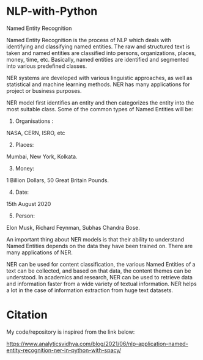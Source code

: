 # NLP-with-Python

Named Entity Recognition

Named Entity Recognition is the process of NLP which deals with identifying and classifying named entities. The raw and structured text is taken and named entities are classified into persons, organizations, places, money, time, etc. Basically, named entities are identified and segmented into various predefined classes.

NER systems are developed with various linguistic approaches, as well as statistical and machine learning methods. NER has many applications for project or business purposes.

NER model first identifies an entity and then categorizes the entity into the most suitable class. Some of the common types of Named Entities will be:

1. Organisations :

NASA, CERN, ISRO, etc

2. Places:

Mumbai, New York, Kolkata.

3. Money:

1 Billion Dollars, 50 Great Britain Pounds.

4. Date:

15th August 2020

5. Person:

Elon Musk, Richard Feynman, Subhas Chandra Bose.

An important thing about NER models is that their ability to understand Named Entities depends on the data they have been trained on. There are many applications of NER.

NER can be used for content classification, the various Named Entities of a text can be collected, and based on that data, the content themes can be understood. In academics and research, NER can be used to retrieve data and information faster from a wide variety of textual information. NER helps a lot in the case of information extraction from huge text datasets.

# Citation

My code/repository is inspired from the link below:

https://www.analyticsvidhya.com/blog/2021/06/nlp-application-named-entity-recognition-ner-in-python-with-spacy/
